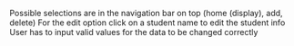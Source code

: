 Possible selections are in the navigation bar on top (home (display), add, delete)
For the edit option click on a student name to edit the student info
User has to input valid values for the data to be changed correctly